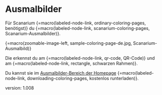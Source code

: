 # Ausmalbilder

Für Scanarium {=macro(labeled-node-link, ordinary-coloring-pages, benötigst)} du {=macro(labeled-node-link, scanarium-coloring-pages, Scanarium-Ausmalbilder)}.

{=macro(zoomable-image-left, sample-coloring-page-de.jpg, Scanarium-Ausmalbild)}

Die erkennst du am {=macro(labeled-node-link, qr-code, QR-Code)} und am {=macro(labeled-node-link, rectangle, schwarzen Rahmen)}.

Du kannst sie im [Ausmalbilder-Bereich der Homepage](https://scanarium.com/coloring-pages.html) {=macro(labeled-node-link, downloading-coloring-pages, kostenlos runterladen)}.


version: 1.008
